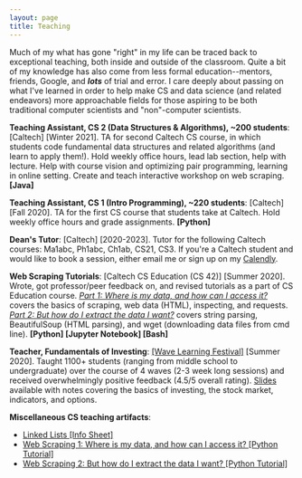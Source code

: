 ```yaml
---
layout: page
title: Teaching
---
```


Much of my what has gone "right" in my life can be traced back to exceptional teaching, both inside and outside of the classroom. Quite a bit of my knowledge has also come from less formal education--mentors, friends, Google, and ***lots*** of trial and error. I care deeply about passing on what I've learned in order to help make CS and data science (and related endeavors) more approachable fields for those aspiring to be both traditional computer scientists and "non"-computer scientists.


**Teaching Assistant, CS 2 (Data Structures & Algorithms), ~200 students**: [Caltech] [Winter 2021]. TA for second Caltech CS course, in which students code fundamental data structures and related algorithms (and learn to apply them!). Hold weekly office hours, lead lab section, help with lecture. Help with course vision and optimizing pair programming, learning in online setting. Create and teach interactive workshop on web scraping. **[Java]**

**Teaching Assistant, CS 1 (Intro Programming), ~220 students**: [Caltech] [Fall 2020]. TA for the first CS course that students take at Caltech. Hold weekly office hours and grade assignments. **[Python]**

**Dean's Tutor**: [Caltech] [2020-2023]. Tutor for the following Caltech courses: Ma1abc, Ph1abc, Ch1ab, CS21, CS3. If you're a Caltech student and would like to book a session, either email me or sign up on my [Calendly](https://calendly.com/jcbowden/60min).

**Web Scraping Tutorials**: [Caltech CS Education (CS 42)] [Summer 2020]. Wrote, got professor/peer feedback on, and revised tutorials as a part of CS Education course. *[Part 1: Where is my data, and how can I access it?](https://github.com/james-bowden/teaching/blob/master/scraping_1.ipynb)* covers the basics of scraping, web data (HTML), inspecting, and requests. *[Part 2: But how do I extract the data I want?](https://github.com/james-bowden/teaching/blob/master/scraping_2.ipynb)* covers string parsing, BeautifulSoup (HTML parsing), and wget (downloading data files from cmd line). **[Python] [Jupyter Notebook] [Bash]**

**Teacher, Fundamentals of Investing**: [[Wave Learning Festival]](https://www.wavelf.org/) [Summer 2020]. Taught 1100+ students (ranging from middle school to undergraduate) over the course of 4 waves (2-3 week long sessions) and received overwhelmingly positive feedback (4.5/5 overall rating). [Slides](https://docs.google.com/presentation/d/1UZwIoobAfepDdWO-9U0Vv6EkG9O1V44pT2GLACMbgpU/edit?usp=sharing) available with notes covering the basics of investing, the stock market, indicators, and options. 

**Miscellaneous CS teaching artifacts**:
* [Linked Lists [Info Sheet]](https://github.com/james-bowden/teaching/blob/master/linked_lists.pdf)
* [Web Scraping 1: Where is my data, and how can I access it? [Python Tutorial]](https://github.com/james-bowden/teaching/blob/master/scraping_1.ipynb)
* [Web Scraping 2: But how do I extract the data I want? [Python Tutorial]](https://github.com/james-bowden/teaching/blob/master/scraping_2.ipynb)
